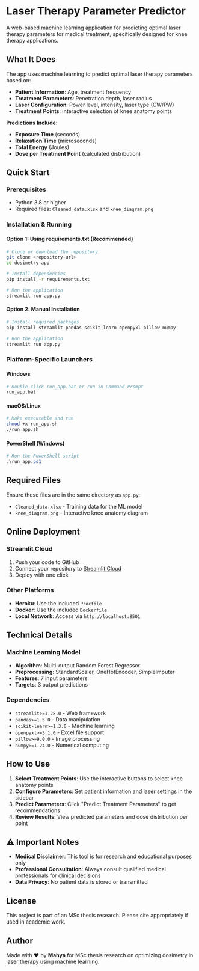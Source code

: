 
# Laser Therapy Parameter Predictor

A web-based machine learning application for predicting optimal laser therapy parameters for medical treatment, specifically designed for knee therapy applications.

## What It Does

The app uses machine learning to predict optimal laser therapy parameters based on:
- **Patient Information**: Age, treatment frequency
- **Treatment Parameters**: Penetration depth, laser radius
- **Laser Configuration**: Power level, intensity, laser type (CW/PW)
- **Treatment Points**: Interactive selection of knee anatomy points

**Predictions Include:**
-  **Exposure Time** (seconds)
-  **Relaxation Time** (microseconds) 
-  **Total Energy** (Joules)
-  **Dose per Treatment Point** (calculated distribution)

##  Quick Start

### Prerequisites
- Python 3.8 or higher
- Required files: `Cleaned_data.xlsx` and `knee_diagram.png`

### Installation & Running

#### Option 1: Using requirements.txt (Recommended)
```bash
# Clone or download the repository
git clone <repository-url>
cd dosimetry-app

# Install dependencies
pip install -r requirements.txt

# Run the application
streamlit run app.py
```

#### Option 2: Manual Installation
```bash
# Install required packages
pip install streamlit pandas scikit-learn openpyxl pillow numpy

# Run the application
streamlit run app.py
```

### Platform-Specific Launchers

#### Windows
```bash
# Double-click run_app.bat or run in Command Prompt
run_app.bat
```

#### macOS/Linux
```bash
# Make executable and run
chmod +x run_app.sh
./run_app.sh
```

#### PowerShell (Windows)
```powershell
# Run the PowerShell script
.\run_app.ps1
```

## Required Files

Ensure these files are in the same directory as `app.py`:
- `Cleaned_data.xlsx` - Training data for the ML model
- `knee_diagram.png` - Interactive knee anatomy diagram

## Online Deployment

### Streamlit Cloud
1. Push your code to GitHub
2. Connect your repository to [Streamlit Cloud](https://streamlit.io/cloud)
3. Deploy with one click

### Other Platforms
- **Heroku**: Use the included `Procfile`
- **Docker**: Use the included `Dockerfile`
- **Local Network**: Access via `http://localhost:8501`

##  Technical Details

### Machine Learning Model
- **Algorithm**: Multi-output Random Forest Regressor
- **Preprocessing**: StandardScaler, OneHotEncoder, SimpleImputer
- **Features**: 7 input parameters
- **Targets**: 3 output predictions

### Dependencies
- `streamlit>=1.28.0` - Web framework
- `pandas>=1.5.0` - Data manipulation
- `scikit-learn>=1.3.0` - Machine learning
- `openpyxl>=3.1.0` - Excel file support
- `pillow>=9.0.0` - Image processing
- `numpy>=1.24.0` - Numerical computing

## How to Use

1. **Select Treatment Points**: Use the interactive buttons to select knee anatomy points
2. **Configure Parameters**: Set patient information and laser settings in the sidebar
3. **Predict Parameters**: Click "Predict Treatment Parameters" to get recommendations
4. **Review Results**: View predicted parameters and dose distribution per point

## ⚠️ Important Notes

- **Medical Disclaimer**: This tool is for research and educational purposes only
- **Professional Consultation**: Always consult qualified medical professionals for clinical decisions
- **Data Privacy**: No patient data is stored or transmitted


## License

This project is part of an MSc thesis research. Please cite appropriately if used in academic work.

## Author

Made with ❤️ by **Mahya** for MSc thesis research on optimizing dosimetry in laser therapy using machine learning.


